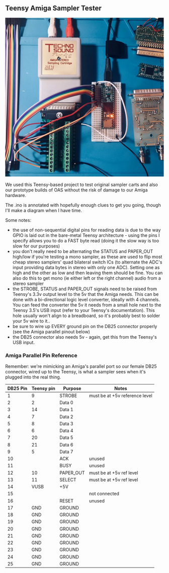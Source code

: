 ## Teensy Amiga Sampler Tester

![samplers](../img/tester.jpg)

We used this Teensy-based project to test original sampler carts and also our prototype builds of OAS without the risk of damage to our Amiga hardware.

The .ino is annotated with hopefully enough clues to get you going, though I'll make a diagram when I have time.

Some notes:
* the use of non-sequential digital pins for reading data is due to the way GPIO is laid out in the bare-metal Teensy architecture - using the pins I specify allows you to do a FAST byte read (doing it the slow way is too slow for our purposes)
* you don't really need to be alternating the STATUS and PAPER_OUT high/low if you're testing a mono sampler, as these are used to flip most cheap stereo samplers' quad bilateral switch ICs (to alternate the ADC's input providing data bytes in stereo with only one ADC). Setting one as high and the other as low and then leaving them should be fine. You can also do this to get mono (ie either left or the right channel) audio from a stereo sampler
* the STROBE, STATUS and PAPER_OUT signals need to be raised from Teensy's 3.3v output level to the 5v that the Amiga needs. This can be done with a bi-directional logic level converter, ideally with 4 channels. You can feed the converter the 5v it needs from a small hole next to the Teensy 3.5's USB input (refer to your Teensy's documentation). This hole usually won't align to a breadboard, so it's probably best to solder your 5v wire to it..
* be sure to wire up EVERY ground pin on the DB25 connector properly (see the Amiga parallel pinout below)
* the DB25 connector also needs 5v - again, get this from the Teensy's USB input.

### Amiga Parallel Pin Reference

Remember: we're mimicking an Amiga's parallel port so our female DB25 connector, wired up to the Teensy, is what a sampler sees when it's plugged into the real thing.

| DB25 Pin | Teensy pin | Purpose | Notes |
|-----|----|---------|-------|
|1| 9 | STROBE | must be at +5v reference level |
|2| 2 | Data 0 | |
|3| 14 | Data 1 | |
|4| 7 | Data 2 | |
|5| 8 | Data 3 | |
|6| 6 | Data 4 | |
|7| 20 | Data 5 | |
|8| 21 | Data 6 | |
|9| 5 | Data 7 | |
|10| | ACK | unused |
|11| | BUSY | unused |
|12| 10 | PAPER_OUT | must be at +5v ref level |
|13| 11 | SELECT | must be at +5v ref level |
|14| VUSB | +5V |
|15| | | not connected  |
|16| | RESET | unused |
|17| GND | GROUND |
|18| GND |  GROUND |
|19| GND |  GROUND |
|20| GND |  GROUND |
|21| GND |  GROUND |
|22| GND |  GROUND |
|23| GND |  GROUND |
|24| GND |  GROUND |
|25| GND |  GROUND |
